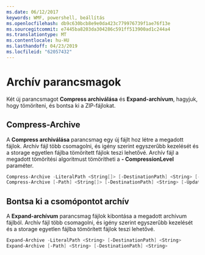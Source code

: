 ```yaml
---
ms.date: 06/12/2017
keywords: WMF, powershell, beállítás
ms.openlocfilehash: db9c630bcb8e9e0da423c779976739f1ae76f13e
ms.sourcegitcommit: e7445ba8203da304286c591ff513900ad1c244a4
ms.translationtype: MT
ms.contentlocale: hu-HU
ms.lasthandoff: 04/23/2019
ms.locfileid: "62057432"
---
```

# <a name="archive-cmdlets"></a>Archív parancsmagok

Két új parancsmagot **Compress archiválása** és **Expand-archívum**, hagyjuk, hogy tömöríteni, és bontsa ki a ZIP-fájlokat.

## <a name="compress-archive"></a>Compress-Archive
A **Compress archiválása** parancsmag egy új fájlt hoz létre a megadott fájlok. Archív fájl több csomagolni, és igény szerint egyszerűbb kezelését és a storage egyetlen fájlba tömörített fájlok teszi lehetővé. Archív fájl a megadott tömörítési algoritmust tömörítheti a **- CompressionLevel** paraméter.
```powershell
Compress-Archive -LiteralPath <String[]> [-DestinationPath] <String> [-Update] [-CompressionLevel <Microsoft.PowerShell.Commands.CompressionLevel>]
Compress-Archive [-Path] <String[]> [-DestinationPath] <String> [-Update] [-CompressionLevel <Microsoft.PowerShell.Commands.CompressionLevel>]
```

## <a name="expand-archive"></a>Bontsa ki a csomópontot archív
A **Expand-archívum** parancsmag fájlok kibontása a megadott archívum fájlból. Archív fájl több csomagolni, és igény szerint egyszerűbb kezelését és a storage egyetlen fájlba tömörített fájlok teszi lehetővé.
```powershell
Expand-Archive -LiteralPath <String> [-DestinationPath] <String>
Expand-Archive [-Path] <String> [-DestinationPath] <String>
```
